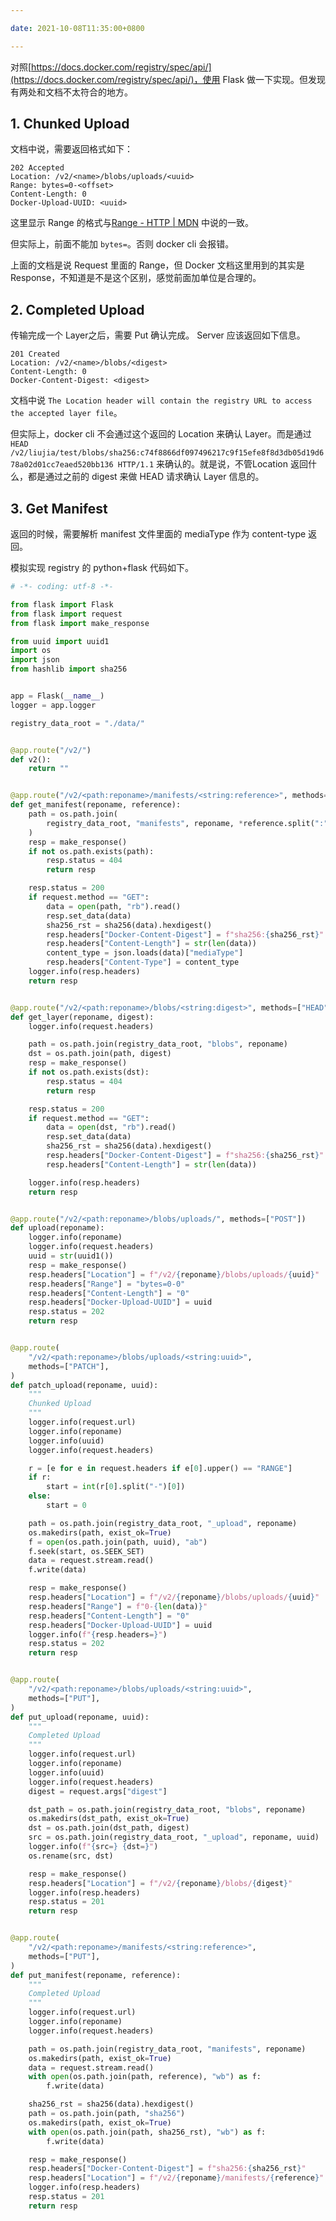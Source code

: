 ```yaml
---

date: 2021-10-08T11:35:00+0800

---
```


对照[https://docs.docker.com/registry/spec/api/](https://docs.docker.com/registry/spec/api/)，使用 Flask 做一下实现。但发现有两处和文档不太符合的地方。

## 1. Chunked Upload

文档中说，需要返回格式如下：

```
202 Accepted
Location: /v2/<name>/blobs/uploads/<uuid>
Range: bytes=0-<offset>
Content-Length: 0
Docker-Upload-UUID: <uuid>
```

这里显示 Range 的格式与[Range - HTTP \| MDN](https://developer.mozilla.org/en-US/docs/Web/HTTP/Headers/Range) 中说的一致。

但实际上，前面不能加 `bytes=`。否则 docker cli 会报错。

上面的文档是说 Request 里面的 Range，但 Docker 文档这里用到的其实是 Response，不知道是不是这个区别，感觉前面加单位是合理的。

## 2. Completed Upload

传输完成一个 Layer之后，需要 Put 确认完成。 Server 应该返回如下信息。
```
201 Created
Location: /v2/<name>/blobs/<digest>
Content-Length: 0
Docker-Content-Digest: <digest>
```

文档中说 `The Location header will contain the registry URL to access the accepted layer file`。 

但实际上，docker cli 不会通过这个返回的 Location 来确认 Layer。而是通过 `HEAD /v2/liujia/test/blobs/sha256:c74f8866df097496217c9f15efe8f8d3db05d19d678a02d01cc7eaed520bb136 HTTP/1.1` 来确认的。就是说，不管Location 返回什么，都是通过之前的 digest 来做 HEAD 请求确认 Layer 信息的。

## 3. Get Manifest

返回的时候，需要解析 manifest 文件里面的 mediaType 作为 content-type 返回。


模拟实现 registry 的 python+flask 代码如下。

```py
# -*- coding: utf-8 -*-

from flask import Flask
from flask import request
from flask import make_response

from uuid import uuid1
import os
import json
from hashlib import sha256


app = Flask(__name__)
logger = app.logger

registry_data_root = "./data/"


@app.route("/v2/")
def v2():
    return ""


@app.route("/v2/<path:reponame>/manifests/<string:reference>", methods=["HEAD", "GET"])
def get_manifest(reponame, reference):
    path = os.path.join(
        registry_data_root, "manifests", reponame, *reference.split(":")
    )
    resp = make_response()
    if not os.path.exists(path):
        resp.status = 404
        return resp

    resp.status = 200
    if request.method == "GET":
        data = open(path, "rb").read()
        resp.set_data(data)
        sha256_rst = sha256(data).hexdigest()
        resp.headers["Docker-Content-Digest"] = f"sha256:{sha256_rst}"
        resp.headers["Content-Length"] = str(len(data))
        content_type = json.loads(data)["mediaType"]
        resp.headers["Content-Type"] = content_type
    logger.info(resp.headers)
    return resp


@app.route("/v2/<path:reponame>/blobs/<string:digest>", methods=["HEAD", "GET"])
def get_layer(reponame, digest):
    logger.info(request.headers)

    path = os.path.join(registry_data_root, "blobs", reponame)
    dst = os.path.join(path, digest)
    resp = make_response()
    if not os.path.exists(dst):
        resp.status = 404
        return resp

    resp.status = 200
    if request.method == "GET":
        data = open(dst, "rb").read()
        resp.set_data(data)
        sha256_rst = sha256(data).hexdigest()
        resp.headers["Docker-Content-Digest"] = f"sha256:{sha256_rst}"
        resp.headers["Content-Length"] = str(len(data))

    logger.info(resp.headers)
    return resp


@app.route("/v2/<path:reponame>/blobs/uploads/", methods=["POST"])
def upload(reponame):
    logger.info(reponame)
    logger.info(request.headers)
    uuid = str(uuid1())
    resp = make_response()
    resp.headers["Location"] = f"/v2/{reponame}/blobs/uploads/{uuid}"
    resp.headers["Range"] = "bytes=0-0"
    resp.headers["Content-Length"] = "0"
    resp.headers["Docker-Upload-UUID"] = uuid
    resp.status = 202
    return resp


@app.route(
    "/v2/<path:reponame>/blobs/uploads/<string:uuid>",
    methods=["PATCH"],
)
def patch_upload(reponame, uuid):
    """
    Chunked Upload
    """
    logger.info(request.url)
    logger.info(reponame)
    logger.info(uuid)
    logger.info(request.headers)

    r = [e for e in request.headers if e[0].upper() == "RANGE"]
    if r:
        start = int(r[0].split("-")[0])
    else:
        start = 0

    path = os.path.join(registry_data_root, "_upload", reponame)
    os.makedirs(path, exist_ok=True)
    f = open(os.path.join(path, uuid), "ab")
    f.seek(start, os.SEEK_SET)
    data = request.stream.read()
    f.write(data)

    resp = make_response()
    resp.headers["Location"] = f"/v2/{reponame}/blobs/uploads/{uuid}"
    resp.headers["Range"] = f"0-{len(data)}"
    resp.headers["Content-Length"] = "0"
    resp.headers["Docker-Upload-UUID"] = uuid
    logger.info(f"{resp.headers=}")
    resp.status = 202
    return resp


@app.route(
    "/v2/<path:reponame>/blobs/uploads/<string:uuid>",
    methods=["PUT"],
)
def put_upload(reponame, uuid):
    """
    Completed Upload
    """
    logger.info(request.url)
    logger.info(reponame)
    logger.info(uuid)
    logger.info(request.headers)
    digest = request.args["digest"]

    dst_path = os.path.join(registry_data_root, "blobs", reponame)
    os.makedirs(dst_path, exist_ok=True)
    dst = os.path.join(dst_path, digest)
    src = os.path.join(registry_data_root, "_upload", reponame, uuid)
    logger.info(f"{src=} {dst=}")
    os.rename(src, dst)

    resp = make_response()
    resp.headers["Location"] = f"/v2/{reponame}/blobs/{digest}"
    logger.info(resp.headers)
    resp.status = 201
    return resp


@app.route(
    "/v2/<path:reponame>/manifests/<string:reference>",
    methods=["PUT"],
)
def put_manifest(reponame, reference):
    """
    Completed Upload
    """
    logger.info(request.url)
    logger.info(reponame)
    logger.info(request.headers)

    path = os.path.join(registry_data_root, "manifests", reponame)
    os.makedirs(path, exist_ok=True)
    data = request.stream.read()
    with open(os.path.join(path, reference), "wb") as f:
        f.write(data)

    sha256_rst = sha256(data).hexdigest()
    path = os.path.join(path, "sha256")
    os.makedirs(path, exist_ok=True)
    with open(os.path.join(path, sha256_rst), "wb") as f:
        f.write(data)

    resp = make_response()
    resp.headers["Docker-Content-Digest"] = f"sha256:{sha256_rst}"
    resp.headers["Location"] = f"/v2/{reponame}/manifests/{reference}"
    logger.info(resp.headers)
    resp.status = 201
    return resp
```
